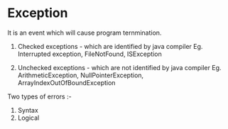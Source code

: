 # Exception

It is an event which will cause program ternmination.

1. Checked exceptions - which are identified by java compiler
   Eg. Interrupted exception, FileNotFound, ISException

2. Unchecked exceptions - which are not identified by java compiler
   Eg. ArithmeticException, NullPointerException, ArrayIndexOutOfBoundException

Two types of errors :-

1. Syntax
2. Logical
